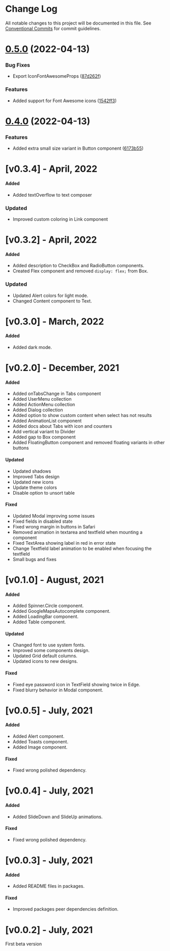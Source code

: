 # Change Log

All notable changes to this project will be documented in this file.
See [Conventional Commits](https://conventionalcommits.org) for commit guidelines.

# [0.5.0](https://github.com/sergiogc9/react-ui/compare/v0.4.0...v0.5.0) (2022-04-13)

### Bug Fixes

- Export IconFontAwesomeProps ([87d262f](https://github.com/sergiogc9/react-ui/commit/87d262f6d63210ec97064950cdf0cd6469281a83))

### Features

- Added support for Font Awesome icons ([1542ff3](https://github.com/sergiogc9/react-ui/commit/1542ff39a97954cc8f23e8a5d2b7c69f202738c3))

# [0.4.0](https://github.com/sergiogc9/react-ui/compare/v0.3.4...v0.4.0) (2022-04-13)

### Features

- Added extra small size variant in Button component ([6173b55](https://github.com/sergiogc9/react-ui/commit/6173b556b3869836ab2b5f21cc8efe58b5569417))

# [v0.3.4] - April, 2022

#### Added

- Added textOverflow to text composer

### Updated

- Improved custom coloring in Link component

# [v0.3.2] - April, 2022

#### Added

- Added description to CheckBox and RadioButton components.
- Created Flex component and removed `display: flex;` from Box.

### Updated

- Updated Alert colors for light mode.
- Changed Content component to Text.

# [v0.3.0] - March, 2022

#### Added

- Added dark mode.

# [v0.2.0] - December, 2021

#### Added

- Added onTabsChange in Tabs component
- Added UserMenu collection
- Added ActionMenu collection
- Added Dialog collection
- Added option to show custom content when select has not results
- Added AnimationList component
- Added docs about Tabs with icon and counters
- Add vertical variant to Divider
- Added gap to Box component
- Added FloatingButton component and removed floating variants in other buttons

#### Updated

- Updated shadows
- Improved Tabs design
- Updated new icons
- Update theme colors
- Disable option to unsort table

#### Fixed

- Updated Modal improving some issues
- Fixed fields in disabled state
- Fixed wrong margin in buttons in Safari
- Removed animation in textarea and textfield when mounting a component
- Fixed TextArea showing label in red in error state
- Change Textfield label animation to be enabled when focusing the textfield
- Small bugs and fixes

# [v0.1.0] - August, 2021

#### Added

- Added Spinner.Circle component.
- Added GoogleMapsAutocomplete component.
- Added LoadingBar component.
- Added Table component.

#### Updated

- Changed font to use system fonts.
- Improved some components design.
- Updated Grid default columns.
- Updated icons to new designs.

#### Fixed

- Fixed eye password icon in TextField showing twice in Edge.
- Fixed blurry behavior in Modal component.

# [v0.0.5] - July, 2021

#### Added

- Added Alert component.
- Added Toasts component.
- Added Image component.

#### Fixed

- Fixed wrong polished dependency.

# [v0.0.4] - July, 2021

#### Added

- Added SlideDown and SlideUp animations.

#### Fixed

- Fixed wrong polished dependency.

# [v0.0.3] - July, 2021

#### Added

- Added README files in packages.

#### Fixed

- Improved packages peer dependencies definition.

# [v0.0.2] - July, 2021

First beta version
